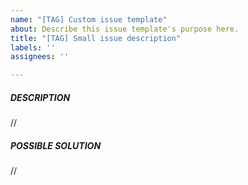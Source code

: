 ```yaml
---
name: "[TAG] Custom issue template"
about: Describe this issue template's purpose here.
title: "[TAG] Small issue description"
labels: ''
assignees: ''

---
```


##### DESCRIPTION

//

##### POSSIBLE SOLUTION

//
